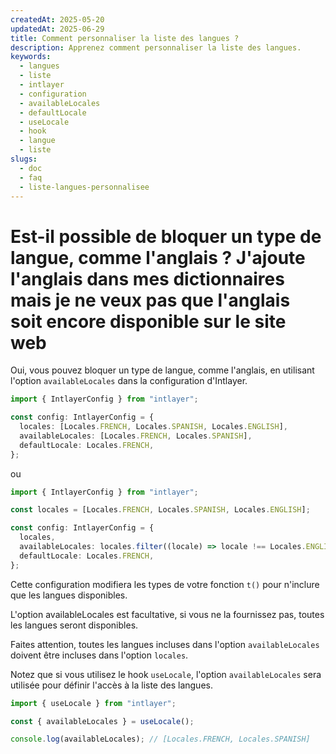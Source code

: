 ```yaml
---
createdAt: 2025-05-20
updatedAt: 2025-06-29
title: Comment personnaliser la liste des langues ?
description: Apprenez comment personnaliser la liste des langues.
keywords:
  - langues
  - liste
  - intlayer
  - configuration
  - availableLocales
  - defaultLocale
  - useLocale
  - hook
  - langue
  - liste
slugs:
  - doc
  - faq
  - liste-langues-personnalisee
---
```


# Est-il possible de bloquer un type de langue, comme l'anglais ? J'ajoute l'anglais dans mes dictionnaires mais je ne veux pas que l'anglais soit encore disponible sur le site web

Oui, vous pouvez bloquer un type de langue, comme l'anglais, en utilisant l'option `availableLocales` dans la configuration d'Intlayer.

```ts
import { IntlayerConfig } from "intlayer";

const config: IntlayerConfig = {
  locales: [Locales.FRENCH, Locales.SPANISH, Locales.ENGLISH],
  availableLocales: [Locales.FRENCH, Locales.SPANISH],
  defaultLocale: Locales.FRENCH,
};
```

ou

```ts
import { IntlayerConfig } from "intlayer";

const locales = [Locales.FRENCH, Locales.SPANISH, Locales.ENGLISH];

const config: IntlayerConfig = {
  locales,
  availableLocales: locales.filter((locale) => locale !== Locales.ENGLISH),
  defaultLocale: Locales.FRENCH,
};
```

Cette configuration modifiera les types de votre fonction `t()` pour n'inclure que les langues disponibles.

L'option availableLocales est facultative, si vous ne la fournissez pas, toutes les langues seront disponibles.

Faites attention, toutes les langues incluses dans l'option `availableLocales` doivent être incluses dans l'option `locales`.

Notez que si vous utilisez le hook `useLocale`, l'option `availableLocales` sera utilisée pour définir l'accès à la liste des langues.

```ts
import { useLocale } from "intlayer";

const { availableLocales } = useLocale();

console.log(availableLocales); // [Locales.FRENCH, Locales.SPANISH]
```
